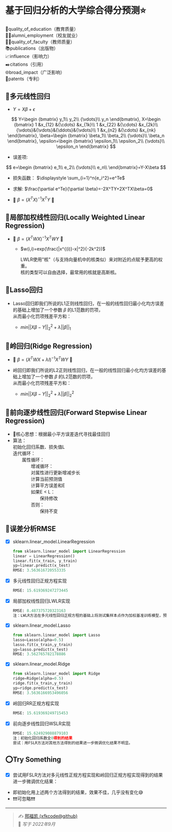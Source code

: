 # 基于回归分析的大学综合得分预测⭐
🏫quality_of_education（教育质量）  
👨‍🎓alumni_employment（校友就业）  
👨‍🏫quality_of_faculty（教师质量）  
📚publications（出版物）  
📈influence（影响力）  
✒️citations（引用）  
🌐broad_impact（广泛影响）  
📝patents（专利）  
## 🧩多元线性回归
- $Y=X\beta+\epsilon$

$$
Y=\begin {bmatrix}
   y_1\\
   y_2\\
   {\vdots}\\
   y_n
  \end{bmatrix},
X=\begin {bmatrix}
        1 &x_{12} &{\cdots} &x_{1k}\\
        1 &x_{22} &{\cdots} &x_{2k}\\
        {\vdots}&{\vdots}&{\ddots}&{\vdots}\\
        1 &x_{n2} &{\cdots} &x_{nk}
       \end{bmatrix},
\beta=\begin {bmatrix}
        \beta_1\\
        \beta_2\\
        {\vdots}\\
        \beta_n
       \end{bmatrix},
\epsilon=\begin {bmatrix}
        \epsilon_1\\
        \epsilon_2\\
        {\vdots}\\
        \epsilon_n
       \end{bmatrix}
$$
 - 误差项:  

$$
e=\begin {bmatrix}
  e_1\\
  e_2\\
  {\vdots}\\
  e_n\\
  \end{bmatrix}=Y-X\beta
$$
 - 损失函数：
    $\displaystyle \sum_{i=1}^n{e_i^2}=e^Te$
    
 - 求解: $\frac{\partial e^Te}{\partial \beta}=-2X^TY+2X^TX\beta=0$  

 - 📌 $\beta=(X^TX)^{-1}X^TY$ 📌
## 🧩局部加权线性回归(Locally Weighted Linear Regression)
- 📌 $\beta=(X^TWX)^{-1}X^TWY$ 📌
  
  - $w(i,i)=exp(\frac{|x^{(i)}-x|^2}{-2k^2})$  
  
    LWLR使用"核"（与支持向量机中的核类似）来对附近的点赋予更高的权重。  
    核的类型可以自由选择，最常用的核就是高斯核。
## 🧩Lasso回归
- Lasso回归即我们所说的L1正则线性回归，在一般的线性回归最小化均方误差的基础上增加了一个参数 $\beta$ 的L1范数的罚项，  
从而最小化罚项残差平方和： 

  - $min||X\beta-Y||_2^2+\lambda||\beta||_1$ 
## 🧩岭回归(Ridge Regression)
- 📌 $\beta=(X^TWX+\lambda I)^{-1}X^TWY$ 📌  

- 岭回归即我们所说的L2正则线性回归，在一般的线性回归最小化均方误差的基础上增加了一个参数 $\beta$ 的L2范数的罚项，  
从而最小化罚项残差平方和： 

  - $min||X\beta-Y||_2^2+\lambda||\beta||_2^2$  

## 🧩前向逐步线性回归(Forward Stepwise Linear Regression)
- 🧠核心思想：根据最小平方误差迭代寻找最佳回归
- 算法：  
  初始化回归系数、损失值L  
  迭代循环：  
  &emsp;&emsp;属性循环：  
  &emsp;&emsp;&emsp;&emsp;增减循环：  
  &emsp;&emsp;&emsp;&emsp;对属性进行更新增减步长  
  &emsp;&emsp;&emsp;&emsp;计算当前预测值  
  &emsp;&emsp;&emsp;&emsp;计算平方误差和E  
  &emsp;&emsp;&emsp;&emsp;如果E < L：  
  &emsp;&emsp;&emsp;&emsp;&emsp;&emsp;保持修改  
  &emsp;&emsp;&emsp;&emsp;否则：  
  &emsp;&emsp;&emsp;&emsp;&emsp;&emsp;保持不变
## 💯误差分析RMSE
- [x] sklearn.linear_model.LinearRegression
  ```python
  from sklearn.linear_model import LinearRegression
  linear = LinearRegression()
  linear.fit(x_train, y_train)
  yp=linear.predict(x_test)
  RMSE: 3.563616720553335
- [x] 多元线性回归正规方程实现
  ```python
  RMSE: 15.619369247273445
- [x] 局部加权线性回归LWLR实现
  ```python
  RMSE: 8.487375720323163
  注：LWLR方法在多元线性回归正规方程的基础上将测试集样本点作为加权基准训练模型，预测误差有所提高。
- [x] sklearn.linear_model.Lasso
  ```python
  from sklearn.linear_model import Lasso
  lasso=Lasso(alpha=0.5)
  lasso.fit(x_train,y_train)
  yp=lasso.predict(x_test)
  RMSE: 3.562765782178886
- [x] sklearn.linear_model.Ridge
  ```python
  from sklearn.linear_model import Ridge
  ridge=Ridge(alpha=0.5)
  ridge.fit(x_train,y_train)
  yp=ridge.predict(x_test)
  RMSE: 3.5636166953496056
- [x] 岭回归RR正规方程实现
  ```python
  RMSE: 15.619369249715453
- [x] 前向逐步线性回归WSLR实现
  ```python
  RMSE: 15.624929088879103
  注：初始化回归系数全0得到的结果
  尝试：用FSLR方法对其他方法得到的结果进一步微调优化结果不明显。
## ⭕Try Something
- [x] 尝试用FSLR方法对多元线性正规方程实现和岭回归正规方程实现得到的结果进一步微调优化结果：  
- 即初始化用上述两个方法得到的结果，效果不佳，几乎没有变化😅
- ❗❗❗可忽略❗❗❗
---
> ✍️ [邢福凯 (xfkcode@github)](https://github.com/xfkcode)  
> 📅 *写于 2022年9月*